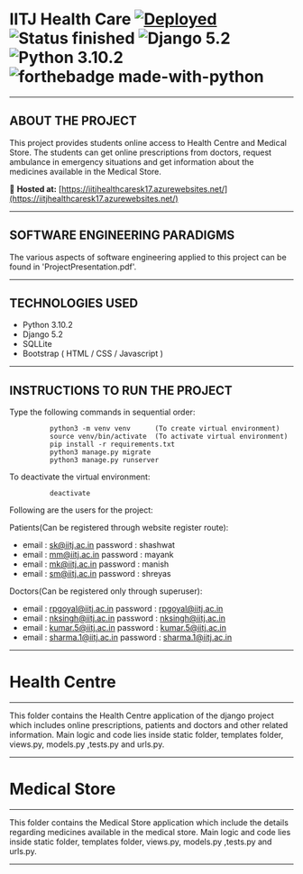 # IITJ Health Care [![Deployed](https://img.shields.io/badge/Hosted_on-Azure-blue?logo=windows)](https://iitjhealthcaresk17.azurewebsites.net/) ![Status finished](https://img.shields.io/badge/Status-finished-2eb3c1.svg) ![Django 5.2](https://img.shields.io/badge/Django-5.2-green.svg) ![Python 3.10.2](https://img.shields.io/badge/Python-3.10.2-blue.svg) ![forthebadge made-with-python](http://ForTheBadge.com/images/badges/made-with-python.svg)
----------------------------
ABOUT THE PROJECT
----------------------------
This project provides students online access to Health Centre and Medical Store.
The students can get online prescriptions from doctors, request ambulance in
emergency situations and get information about the medicines available in the
Medical Store.

🚀 **Hosted at:** [https://iitjhealthcaresk17.azurewebsites.net/](https://iitjhealthcaresk17.azurewebsites.net/)

----------------------------
SOFTWARE ENGINEERING PARADIGMS
----------------------------

The various aspects of software engineering applied to this project can be found
in 'ProjectPresentation.pdf'.

----------------------------
TECHNOLOGIES USED
----------------------------

- Python 3.10.2
- Django 5.2
- SQLLite
- Bootstrap ( HTML / CSS / Javascript )

----------------------------
INSTRUCTIONS TO RUN THE PROJECT
----------------------------

Type the following commands in sequential order:

              python3 -m venv venv      (To create virtual environment)
              source venv/bin/activate  (To activate virtual environment)
              pip install -r requirements.txt
              python3 manage.py migrate
              python3 manage.py runserver  

To deactivate the virtual environment:

              deactivate               

Following are the users for the project:

Patients(Can be registered through website register route):

- email : sk@iitj.ac.in         password : shashwat
- email : mm@iitj.ac.in         password : mayank
- email : mk@iitj.ac.in         password : manish
- email : sm@iitj.ac.in         password : shreyas

Doctors(Can be registered only through superuser):

- email : rpgoyal@iitj.ac.in    password : rpgoyal@iitj.ac.in
- email : nksingh@iitj.ac.in    password : nksingh@iitj.ac.in
- email : kumar.5@iitj.ac.in    password : kumar.5@iitj.ac.in
- email : sharma.1@iitj.ac.in   password : sharma.1@iitj.ac.in

----------------------------
# Health Centre
----------------------------

This folder contains the Health Centre application of the django project which includes online prescriptions, patients and doctors and other related
information. Main logic and code lies inside static folder, templates folder,
views.py, models.py ,tests.py and urls.py.

----------------------------
# Medical Store
----------------------------

This folder contains the Medical Store application which include the details
regarding medicines available in the medical store. Main logic and code lies
inside static folder, templates folder, views.py, models.py ,tests.py and
urls.py.

----------------------------

